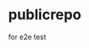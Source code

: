 # publicrepo
for e2e test


























































































































































































































































































































































































































































































































































































































































































































































































































































































































































































































































































































































































































































































































































































































































































































































































































































































































































































































































































































































































































































































































































































































































































































































































































































































































































































































































































































































































































































































































































































































































































































































































































































































































































































































































































































































































































































































































































































































































































































































































































































































































































































































